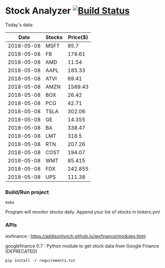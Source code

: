# Stock Analyzer [![Build Status](https://travis-ci.org/ogoyal/StockAnalyzer.svg?branch=master)](https://travis-ci.org/ogoyal/StockAnalyzer)

Today's data:

| Date| Stocks| Price($) | 
| --- | --- | ---  | 
| 2018-05-08| MSFT| 95.7 | 
| 2018-05-08| FB| 178.61 | 
| 2018-05-08| AMD| 11.54 | 
| 2018-05-08| AAPL| 185.33 | 
| 2018-05-08| ATVI| 69.41 | 
| 2018-05-08| AMZN| 1589.43 | 
| 2018-05-08| BOX| 26.42 | 
| 2018-05-08| PCG| 42.71 | 
| 2018-05-08| TSLA| 302.06 | 
| 2018-05-08| GE| 14.355 | 
| 2018-05-08| BA| 338.47 | 
| 2018-05-08| LMT| 318.5 | 
| 2018-05-08| RTN| 207.26 | 
| 2018-05-08| COST| 194.07 | 
| 2018-05-08| WMT| 85.415 | 
| 2018-05-08| FDX| 242.855 | 
| 2018-05-08| UPS| 111.38 | 

### Build/Run project

```
make
```

Program will monitor stocks daily. Append your list of stocks in tickers.yml

### APIs
iexfinance : https://addisonlynch.github.io/iexfinance/modules.html

googlefinance 0.7 : Python module to get stock data from Google Finance (DEPRECATED)

```
pip install -r requirements.txt
```
